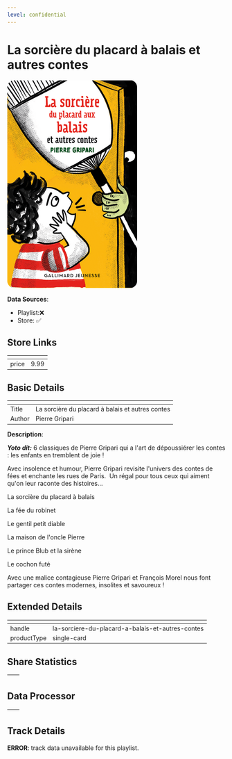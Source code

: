 ```yaml
---
level: confidential
---
```

# La sorcière du placard à balais et autres contes

![card_[bSvOD].png](../../img/cards/card_[bSvOD].png)

**Data Sources**: 

- Playlist:❌
- Store: ✅


## Store Links

| <!-- --> | <!-- --> |
| - | - |
| price | 9.99 |


## Basic Details

| <!-- --> | <!-- --> |
| - | - |
| Title | La sorcière du placard à balais et autres contes |
| Author | Pierre Gripari |

**Description**:

_**Yoto dit:**_ 6 classiques de Pierre Gripari qui a l'art de dépoussiérer les contes : les enfants en tremblent de joie !

Avec insolence et humour, Pierre Gripari revisite l'univers des contes de fées et enchante les rues de Paris.  Un régal pour tous ceux qui aiment qu'on leur raconte des histoires... 

La sorcière du placard à balais

La fée du robinet

Le gentil petit diable 

La maison de l'oncle Pierre

Le prince Blub et la sirène

Le cochon futé 

Avec une malice contagieuse Pierre Gripari et François Morel nous font partager ces contes modernes, insolites et savoureux !


## Extended Details

| <!-- --> | <!-- --> |
| - | - |
| handle | la-sorciere-du-placard-a-balais-et-autres-contes |
| productType | single-card |


## Share Statistics

| <!-- --> | <!-- --> |
| - | - |


## Data Processor

| <!-- --> | <!-- --> |
| - | - |


## Track Details

**ERROR**: track data unavailable for this playlist.
